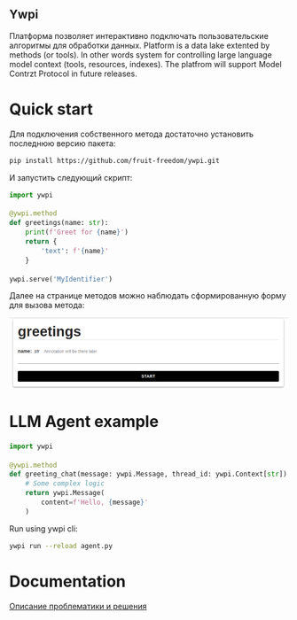 Ywpi
----

Платформа позволяет интерактивно подключать пользовательские алгоритмы для обработки данных.
Platform is a data lake extented by methods (or tools). In other words system for controlling large language model context (tools, resources, indexes). The platfrom will support Model Contrzt Protocol in future releases.

# Quick start

Для подключения собственного метода достаточно установить последнюю версию пакета:

```bash
pip install https://github.com/fruit-freedom/ywpi.git
```

И запустить следующий скрипт:


```python
import ywpi

@ywpi.method
def greetings(name: str):
    print(f'Greet for {name}')
    return {
        'text': f'{name}'
    }

ywpi.serve('MyIdentifier')
```

Далее на странице методов можно наблюдать сформированную форму для вызова метода:

![](greetings_method.png)

# LLM Agent example
```python
import ywpi

@ywpi.method
def greeting_chat(message: ywpi.Message, thread_id: ywpi.Context[str]):
    # Some complex logic
    return ywpi.Message(
        content=f'Hello, {message}'
    )
```

Run using ywpi cli:
```bash
ywpi run --reload agent.py
```

# Documentation

[Описание проблематики и решения](long_description.md)
